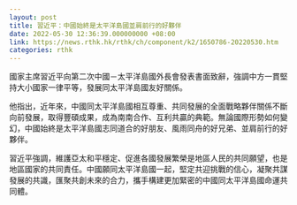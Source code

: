 ```yaml
---
layout: post
title: 習近平：中國始終是太平洋島國並肩前行的好夥伴
date: 2022-05-30 12:36:39.000000000 +08:00
link: https://news.rthk.hk/rthk/ch/component/k2/1650786-20220530.htm
categories: rthk
---
```


國家主席習近平向第二次中國－太平洋島國外長會發表書面致辭，強調中方一貫堅持大小國家一律平等，發展同太平洋島國友好關係。

他指出，近年來，中國同太平洋島國相互尊重、共同發展的全面戰略夥伴關係不斷向前發展，取得豐碩成果，成為南南合作、互利共贏的典範。無論國際形勢如何變幻，中國始終是太平洋島國志同道合的好朋友、風雨同舟的好兄弟、並肩前行的好夥伴。

習近平強調，維護亞太和平穩定、促進各國發展繁榮是地區人民的共同願望，也是地區國家的共同責任。中國願同太平洋島國一起，堅定共迎挑戰的信心，凝聚共謀發展的共識，匯聚共創未來的合力，攜手構建更加緊密的中國同太平洋島國命運共同體。
